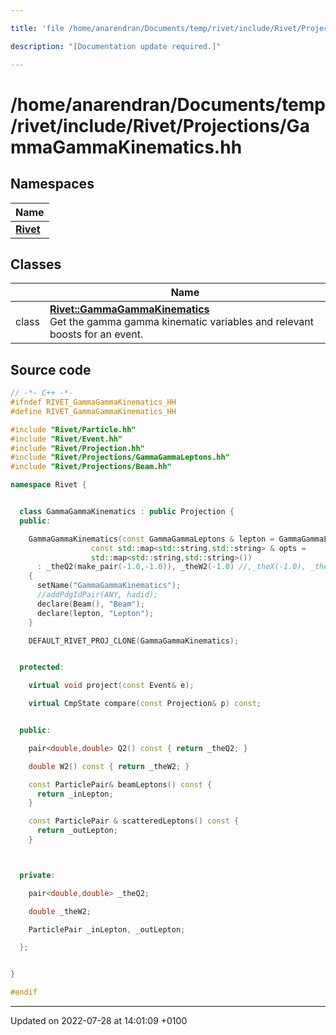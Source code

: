 ```yaml
---

title: 'file /home/anarendran/Documents/temp/rivet/include/Rivet/Projections/GammaGammaKinematics.hh'

description: "[Documentation update required.]"

---
```


# /home/anarendran/Documents/temp/rivet/include/Rivet/Projections/GammaGammaKinematics.hh



## Namespaces

| Name           |
| -------------- |
| **[Rivet](http://example.org/namespaces/namespacerivet/)**  |

## Classes

|                | Name           |
| -------------- | -------------- |
| class | **[Rivet::GammaGammaKinematics](http://example.org/classes/classrivet_1_1gammagammakinematics/)** <br>Get the gamma gamma kinematic variables and relevant boosts for an event.  |




## Source code

```cpp
// -*- C++ -*-
#ifndef RIVET_GammaGammaKinematics_HH
#define RIVET_GammaGammaKinematics_HH

#include "Rivet/Particle.hh"
#include "Rivet/Event.hh"
#include "Rivet/Projection.hh"
#include "Rivet/Projections/GammaGammaLeptons.hh"
#include "Rivet/Projections/Beam.hh"

namespace Rivet {


  class GammaGammaKinematics : public Projection {
  public:

    GammaGammaKinematics(const GammaGammaLeptons & lepton = GammaGammaLeptons(),
                  const std::map<std::string,std::string> & opts =
                  std::map<std::string,std::string>())
      : _theQ2(make_pair(-1.0,-1.0)), _theW2(-1.0) //,_theX(-1.0), _theY(-1.0), _theS(-1.0)
    {
      setName("GammaGammaKinematics");
      //addPdgIdPair(ANY, hadid);
      declare(Beam(), "Beam");
      declare(lepton, "Lepton");
    }

    DEFAULT_RIVET_PROJ_CLONE(GammaGammaKinematics);


  protected:

    virtual void project(const Event& e);

    virtual CmpState compare(const Projection& p) const;


  public:

    pair<double,double> Q2() const { return _theQ2; }

    double W2() const { return _theW2; }

    const ParticlePair& beamLeptons() const {
      return _inLepton;
    }

    const ParticlePair & scatteredLeptons() const {
      return _outLepton;
    }



  private:

    pair<double,double> _theQ2;

    double _theW2;

    ParticlePair _inLepton, _outLepton;

  };


}

#endif
```


-------------------------------

Updated on 2022-07-28 at 14:01:09 +0100
